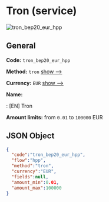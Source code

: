 
# Tron (service) 
![tron_bep20_eur_hpp](https://static.openfintech.io/payment_methods/tron_bep20_eur_hpp/logo.svg?w=400&c=v0.59.26#w200)  

## General 
 
**Code:** `tron_bep20_eur_hpp` 
 
**Method:** `tron` 
 [show -->](/payment-methods/tron/) 
 
**Currency:** `EUR` [show -->](/currencies/EUR/) 
 
**Name:** 
 
:	[EN] Tron 
 
**Amount limits:** from `0.01` to `100000` EUR 

## JSON Object 

```json
{
  "code":"tron_bep20_eur_hpp",
  "flow":"hpp",
  "method":"tron",
  "currency":"EUR",
  "fields":null,
  "amount_min":0.01,
  "amount_max":100000
}
```  
